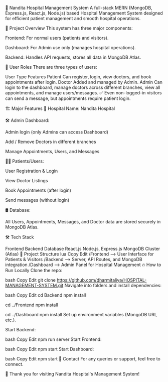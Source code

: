🏥 Nandita Hospital Management System
A full-stack MERN (MongoDB, Express.js, React.js, Node.js) based Hospital Management System designed for efficient patient management and smooth hospital operations.

🚀 Project Overview
This system has three major components:

Frontend: For normal users (patients and visitors).

Dashboard: For Admin use only (manages hospital operations).

Backend: Handles API requests, stores all data in MongoDB Atlas.

👥 User Roles
There are three types of users:


User Type	Features
Patient	Can register, login, view doctors, and book appointments after login.
Doctor	Added and managed by Admin.
Admin	Can login to the dashboard, manage doctors across different branches, view all appointments, and manage users/messages.
✅ Even non-logged-in visitors can send a message, but appointments require patient login.

🏗️ Major Features
🏥 Hospital Name: Nandita Hospital

🛠️ Admin Dashboard:

Admin login (only Admins can access Dashboard)

Add / Remove Doctors in different branches

Manage Appointments, Users, and Messages

👨‍⚕️ Patients/Users:

User Registration & Login

View Doctor Listings

Book Appointments (after login)

Send messages (without login)

🛢️ Database:

All Users, Appointments, Messages, and Doctor data are stored securely in MongoDB Atlas.

🛠️ Tech Stack

Frontend	Backend	Database
React.js	Node.js, Express.js	MongoDB Cluster (Atlas)
📂 Project Structure
lua
Copy
Edit
/Frontend    --> User Interface for Patients & Visitors
/Backend     --> Server, API Routes, and MongoDB integration
/Dashboard   --> Admin Panel for Hospital Management
🔥 How to Run Locally
Clone the repo:

bash
Copy
Edit
git clone https://github.com/dharmitaliya/HOSPITAL-MANAGEMENT-SYSTEM.git
Navigate into folders and install dependencies:

bash
Copy
Edit
cd Backend
npm install

cd ../Frontend
npm install

cd ../Dashboard
npm install
Set up environment variables (MongoDB URI, etc.).

Start Backend:

bash
Copy
Edit
npm run server
Start Frontend:

bash
Copy
Edit
npm start
Start Dashboard:

bash
Copy
Edit
npm start
📧 Contact
For any queries or support, feel free to connect.

🙌 Thank you for visiting Nandita Hospital's Management System!
